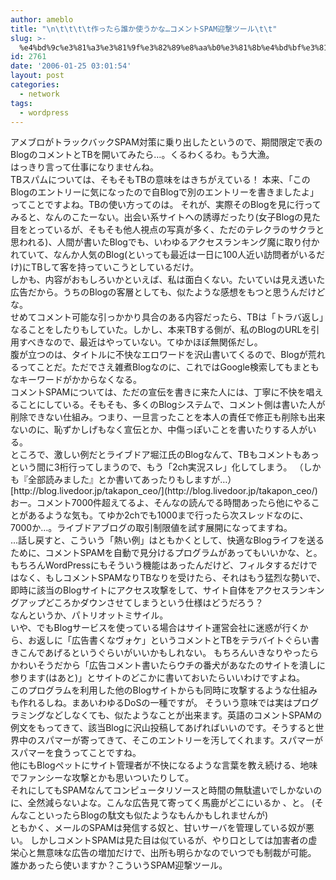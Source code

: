 ```yaml
---
author: ameblo
title: "\n\t\t\t\t作ったら誰か使うかな…コメントSPAM迎撃ツール\t\t"
slug: >-
  %e4%bd%9c%e3%81%a3%e3%81%9f%e3%82%89%e8%aa%b0%e3%81%8b%e4%bd%bf%e3%81%86%e3%81%8b%e3%81%aa%e3%82%b3%e3%83%a1%e3%83%b3%e3%83%88spam%e8%bf%8e%e6%92%83%e3%83%84%e3%83%bc%e3%83%ab
id: 2761
date: '2006-01-25 03:01:54'
layout: post
categories:
  - network
tags:
  - wordpress
---
```


<div>アメブロがトラックバックSPAM対策に乗り出したというので、期間限定で表のBlogのコメントとTBを開いてみたら…。くるわくるわ。もう大漁。</div>

<div>はっきり言って仕事になりませんね。</div>

<div>TBスパムについては、そもそもTBの意味をはきちがえている！ 本来、「このBlogのエントリーに気になったので自Blogで別のエントリーを書きましたよ」ってことですよね。TBの使い方ってのは。 それが、実際そのBlogを見に行ってみると、なんのこたーない。出会い系サイトへの誘導だったり(女子Blogの見た目をとっているが、そもそも他人視点の写真が多く、ただのテレクラのサクラと思われる)、人間が書いたBlogでも、いわゆるアクセスランキング魔に取り付かれていて、なんか人気のBlog(といっても最近は一日に100人近い訪問者がいるだけ)にTBして客を持っていこうとしているだけ。</div>

<div>しかも、内容がおもしろいかといえば、私は面白くない。たいていは見え透いた広告だから。うちのBlogの客層としても、似たような感想をもつと思うんだけどな。</div>

<div>せめてコメント可能な引っかかり具合のある内容だったら、TBは「トラバ返し」なることをしたりもしていた。しかし、本来TBする側が、私のBlogのURLを引用すべきなので、最近はやっていない。てゆかほぼ無関係だし。</div>

<div>腹が立つのは、タイトルに不快なエロワードを沢山書いてくるので、Blogが荒れるってことだ。ただでさえ雑煮Blogなのに、これではGoogle検索してもまともなキーワードがかからなくなる。</div>

<div>コメントSPAMについては、ただの宣伝を書きに来た人には、丁寧に不快を唱えることにしている。そもそも、多くのBlogシステムで、コメント側は書いた人が削除できない仕組み。つまり、一旦言ったことを本人の責任で修正も削除も出来ないのに、恥ずかしげもなく宣伝とか、中傷っぽいことを書いたりする人がいる。</div>

<div>ところで、激しい例だとライブドア堀江氏のBlogなんて、TBもコメントもあっという間に3桁行ってしまうので、もう「2ch実況スレ」化してしまう。 （しかも『全部読みました』とか書いてあったりもしますが…） [http://blog.livedoor.jp/takapon_ceo/](http://blog.livedoor.jp/takapon_ceo/) おー。コメント7000件超えてるよ、そんなの読んでる時間あったら他にやることがあるような気も。てゆか2chでも1000まで行ったら次スレッドなのに、7000か…。ライブドアブログの取引制限値を試す展開になってますね。</div>

<div>…話し戻すと、こういう「熱い例」はともかくとして、快適なBlogライフを送るために、コメントSPAMを自動で見分けるプログラムがあってもいいかな、と。もちろんWordPressにもそういう機能はあったんだけど、フィルタするだけではなく、もしコメントSPAMなりTBなりを受けたら、それはもう猛烈な勢いで、即時に該当のBlogサイトにアクセス攻撃をして、サイト自体をアクセスランキングアップどころかダウンさせてしまうという仕様はどうだろう？</div>

<div>なんというか、パトリオットミサイル。</div>

<div>いや、でもBlogサービスを使っている場合はサイト運営会社に迷惑が行くから、お返しに「広告書くなヴォケ」というコメントとTBをテラバイトぐらい書きこんであげるというぐらいがいいかもしれない。 もちろんいきなりやったらかわいそうだから「広告コメント書いたらウチの番犬があなたのサイトを潰しに参ります(はあと)」とサイトのどこかに書いておいたらいいわけですよね。</div>

<div>このプログラムを利用した他のBlogサイトからも同時に攻撃するような仕組みも作れるしね。まあいわゆるDoSの一種ですが。 そういう意味では実はプログラミングなどしなくても、似たようなことが出来ます。英語のコメントSPAMの例文をもってきて、該当Blogに沢山投稿してあげればいいのです。そうすると世界中のスパマーが寄ってきて、そこのエントリーを汚してくれます。スパマーがスパマーを食うってことですね。</div>

<div>他にもBlogペットにサイト管理者が不快になるような言葉を教え続ける、地味でファンシーな攻撃とかも思いついたりして。</div>

<div>それにしてもSPAMなんてコンピュータリソースと時間の無駄遣いでしかないのに、全然減らないよな。こんな広告見て寄ってく馬鹿がどこにいるか 、と。 (そんなこといったらBlogの駄文も似たようなもんかもしれませんが)</div>

<div>ともかく、メールのSPAMは発信する奴と、甘いサーバを管理している奴が悪い。 しかしコメントSPAMは見た目は似ているが、やり口としては加害者の虚栄心と無意味な広告の増加だけで、出所も明らかなのでいつでも制裁が可能。</div>

<div>誰かあったら使いますか？こういうSPAM迎撃ツール。</div>